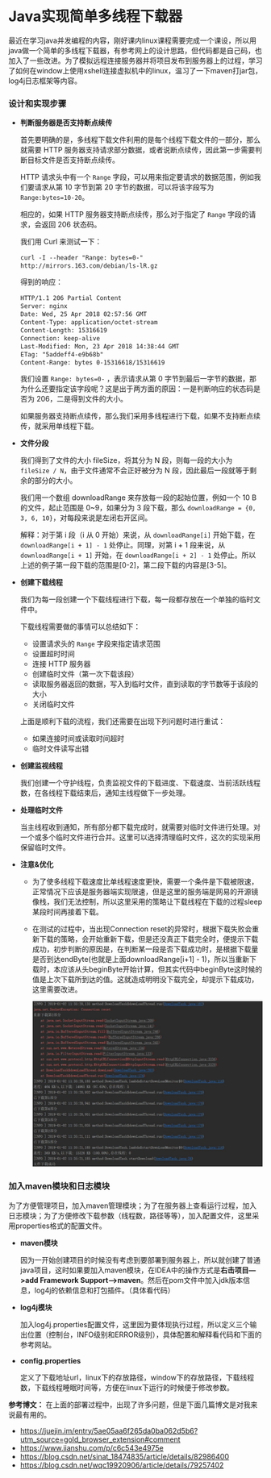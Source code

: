 # Java实现简单多线程下载器
最近在学习java并发编程的内容，刚好课内linux课程需要完成一个课设，所以用java做一个简单的多线程下载器，有参考网上的设计思路，但代码都是自己码，也加入了一些改进。为了模拟远程连接服务器并将项目发布到服务器上的过程，学习了如何在window上使用xshell连接虚拟机中的linux，温习了一下maven打jar包，log4j日志框架等内容。

### 设计和实现步骤

- **判断服务器是否支持断点续传**

  首先要明确的是，多线程下载文件利用的是每个线程下载文件的一部分，那么就需要 HTTP 服务器支持请求部分数据，或者说断点续传，因此第一步需要判断目标文件是否支持断点续传。

  HTTP 请求头中有一个 `Range` 字段，可以用来指定要请求的数据范围，例如我们要请求从第 10 字节到第 20 字节的数据，可以将该字段写为 `Range:bytes=10-20`。

  相应的，如果 HTTP 服务器支持断点续传，那么对于指定了 `Range` 字段的请求，会返回 206 状态码。

  我们用 Curl 来测试一下：

  ```
  curl -I --header "Range: bytes=0-" http://mirrors.163.com/debian/ls-lR.gz
  ```

  得到的响应：

  ```
  HTTP/1.1 206 Partial Content
  Server: nginx
  Date: Wed, 25 Apr 2018 02:57:56 GMT
  Content-Type: application/octet-stream
  Content-Length: 15316619
  Connection: keep-alive
  Last-Modified: Mon, 23 Apr 2018 14:38:44 GMT
  ETag: "5addeff4-e9b68b"
  Content-Range: bytes 0-15316618/15316619
  ```

  我们设置 `Range: bytes=0-` ，表示请求从第 0 字节到最后一字节的数据，那为什么还要指定该字段呢？这是出于两方面的原因：一是判断响应的状态码是否为 206，二是得到文件的大小。

  如果服务器支持断点续传，那么我们采用多线程进行下载，如果不支持断点续传，就采用单线程下载。

- **文件分段**

  我们得到了文件的大小 fileSize，将其分为 N 段，则每一段的大小为 `fileSize / N`，由于文件通常不会正好被分为 N 段，因此最后一段就等于剩余的部分的大小。

  我们用一个数组 downloadRange 来存放每一段的起始位置，例如一个 10 B 的文件，起止范围是 0~9，如果分为 3 段下载，那么 `downloadRange = {0, 3, 6, 10}`，对每段来说是左闭右开区间。

  解释：对于第 i 段（i 从 0 开始）来说，从 `downloadRange[i]` 开始下载，在 `downloadRange[i + 1] - 1` 处停止。同理，对第 i + 1 段来说，从 `downloadRange[i + 1]` 开始，在 `downloadRange[i + 2] - 1` 处停止。所以上述的例子第一段下载的范围是[0-2]，第二段下载的内容是[3-5]。

- **创建下载线程**

  我们为每一段创建一个下载线程进行下载，每一段都存放在一个单独的临时文件中。

  下载线程需要做的事情可以总结如下：

  - 设置请求头的 `Range` 字段来指定请求范围
  - 设置超时时间
  - 连接 HTTP 服务器
  - 创建临时文件（第一次下载该段）
  - 读取服务器返回的数据，写入到临时文件，直到读取的字节数等于该段的大小
  - 关闭临时文件

  上面是顺利下载的流程，我们还需要在出现下列问题时进行重试：

  - 如果连接时间或读取时间超时
  - 临时文件读写出错

- **创建监视线程**

  我们创建一个守护线程，负责监视文件的下载进度、下载速度、当前活跃线程数，在各线程下载结束后，通知主线程做下一步处理。

- **处理临时文件**

  当主线程收到通知，所有部分都下载完成时，就需要对临时文件进行处理。对一个或多个临时文件进行合并。这里可以选择清理临时文件，这次的实现采用保留临时文件。

- **注意&优化**

  - 为了使多线程下载速度比单线程速度更快，需要一个条件是下载被限速，正常情况下应该是服务器端实现限速，但是这里的服务端是网易的开源镜像栈，我们无法控制，所以这里采用的策略让下载线程在下载的过程sleep某段时间再接着下载。

  - 在测试的过程中，当出现Connection reset的异常时，根据下载失败会重新下载的策略，会开始重新下载，但是还没真正下载完全时，便提示下载成功，初步判断的原因是，在判断某一段是否下载成功时，是根据下载量是否到达endByte(也就是上面downloadRange[i+1] - 1)，所以当重新下载时，本应该从头beginByte开始计算，但其实代码中beginByte这时候的值是上次下载所到达的值。这就造成明明没下载完全，却提示下载成功，这里需要改进。

    ![连接重置后下载不完整](https://github.com/Wong-Jeffung/img-folder/blob/master/multi-threaded-downloader-imgs/%E8%BF%9E%E6%8E%A5%E9%87%8D%E7%BD%AE%E5%90%8E%E4%B8%8B%E8%BD%BD%E4%B8%8D%E5%AE%8C%E6%95%B4.jpg)



### 加入maven模块和日志模块

为了方便管理项目，加入maven管理模块；为了在服务器上查看运行过程，加入日志模块；为了方便修改下载参数（线程数，路径等等），加入配置文件，这里采用properties格式的配置文件。

- **maven模块**

  因为一开始创建项目的时候没有考虑到要部署到服务器上，所以就创建了普通java项目，这时如果要加入maven模块，在IDEA中的操作方式是**右击项目—>add Framework Support—>maven**。然后在pom文件中加入jdk版本信息，log4j的依赖信息和打包插件。（具体看代码）

- **log4j模块**

  加入log4j.properties配置文件，这里因为要体现执行过程，所以定义三个输出位置（控制台，INFO级别和ERROR级别），具体配置和解释看代码和下面的参考网站。

- **config.properties**

  定义了下载地址url，linux下的存放路径，window下的存放路径，下载线程数，下载线程睡眠时间等，方便在linux下运行的时候便于修改参数。



**参考博文：** 在上面的部署过程中，出现了许多问题，但是下面几篇博文是对我来说最有用的。

- https://juejin.im/entry/5ae05aa6f265da0ba062d5b6?utm_source=gold_browser_extension#comment
- https://www.jianshu.com/p/c6c543e4975e
- https://blog.csdn.net/sinat_18474835/article/details/82986400
- https://blog.csdn.net/wqc19920906/article/details/79257402
